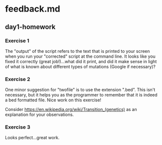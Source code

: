 # feedback.md
## day1-homework

### Exercise 1

The "output" of the script refers to the text that is printed to your screen when you run your "corrected" script at the command line. It looks like you fixed it correctly (great job!)...what did it print, and did it make sense in light of what is known about different types of mutations (Google if necessary)?

### Exercise 2

One minor suggestion for "twofile" is to use the extension ".bed". This isn't necessary, but it helps you as the programmer to remember that it is indeed a bed formatted file. Nice work on this exercise!

Consider https://en.wikipedia.org/wiki/Transition_(genetics) as an explanation for your observations.

### Exercise 3

Looks perfect...great work.
